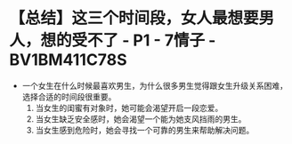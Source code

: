 # 【总结】这三个时间段，女人最想要男人，想的受不了 - P1 - 7情子 - BV1BM411C78S

-   一个女生在什么时候最喜欢男生，为什么很多男生觉得跟女生升级关系困难，选择合适的时间段很重要。
    1.  当女生的闺蜜有对象时，她可能会渴望开启一段恋爱。
    2.  当女生缺乏安全感时，她会渴望一个能为她支风挡雨的男生。
    3.  当女生感到危险时，她会寻找一个可靠的男生来帮助解决问题。